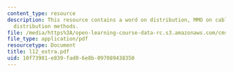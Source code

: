 ```yaml
---
content_type: resource
description: This resource contains a word on distribution, MMO on cable, and changing
  distribution methods.
file: /media/https%3A/open-learning-course-data-rc.s3.amazonaws.com/cms-610-media-industries-and-systems-spring-2006/10f73981e839fad06e8b097089438350_l12_extra.pdf
file_type: application/pdf
resourcetype: Document
title: l12_extra.pdf
uid: 10f73981-e839-fad0-6e8b-097089438350
---
```

